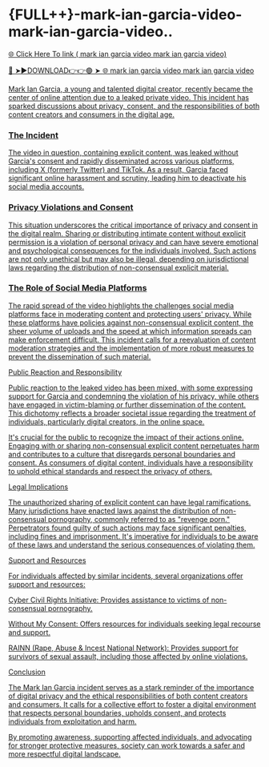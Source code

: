 # {FULL++}-mark-ian-garcia-video-mark-ian-garcia-video..

<a href="https://tivlox.cfd/huyyt"> 🌐 Click Here To link ( mark ian garcia video  mark ian garcia video)

🔴 ➤►DOWNLOAD👉👉🟢 ➤  <a href="https://tivlox.cfd/huyyt"> 🌐  mark ian garcia video  mark ian garcia video

Mark Ian Garcia, a young and talented digital creator, recently became the center of online attention due to a leaked private video. This incident has sparked discussions about privacy, consent, and the responsibilities of both content creators and consumers in the digital age.

### The Incident

The video in question, containing explicit content, was leaked without Garcia's consent and rapidly disseminated across various platforms, including X (formerly Twitter) and TikTok. As a result, Garcia faced significant online harassment and scrutiny, leading him to deactivate his social media accounts.

### Privacy Violations and Consent

This situation underscores the critical importance of privacy and consent in the digital realm. Sharing or distributing intimate content without explicit permission is a violation of personal privacy and can have severe emotional and psychological consequences for the individuals involved. Such actions are not only unethical but may also be illegal, depending on jurisdictional laws regarding the distribution of non-consensual explicit material.

### The Role of Social Media Platforms

The rapid spread of the video highlights the challenges social media platforms face in moderating content and protecting users' privacy. While these platforms have policies against non-consensual explicit content, the sheer volume of uploads and the speed at which information spreads can make enforcement difficult. This incident calls for a reevaluation of content moderation strategies and the implementation of more robust measures to prevent the dissemination of such material.

Public Reaction and Responsibility

Public reaction to the leaked video has been mixed, with some expressing support for Garcia and condemning the violation of his privacy, while others have engaged in victim-blaming or further dissemination of the content. This dichotomy reflects a broader societal issue regarding the treatment of individuals, particularly digital creators, in the online space.

It's crucial for the public to recognize the impact of their actions online. Engaging with or sharing non-consensual explicit content perpetuates harm and contributes to a culture that disregards personal boundaries and consent. As consumers of digital content, individuals have a responsibility to uphold ethical standards and respect the privacy of others.

Legal Implications

The unauthorized sharing of explicit content can have legal ramifications. Many jurisdictions have enacted laws against the distribution of non-consensual pornography, commonly referred to as "revenge porn." Perpetrators found guilty of such actions may face significant penalties, including fines and imprisonment. It's imperative for individuals to be aware of these laws and understand the serious consequences of violating them.

Support and Resources

For individuals affected by similar incidents, several organizations offer support and resources:

Cyber Civil Rights Initiative: Provides assistance to victims of non-consensual pornography.

Without My Consent: Offers resources for individuals seeking legal recourse and support.

RAINN (Rape, Abuse & Incest National Network): Provides support for survivors of sexual assault, including those affected by online violations.

Conclusion

The Mark Ian Garcia incident serves as a stark reminder of the importance of digital privacy and the ethical responsibilities of both content creators and consumers. It calls for a collective effort to foster a digital environment that respects personal boundaries, upholds consent, and protects individuals from exploitation and harm.

By promoting awareness, supporting affected individuals, and advocating for stronger protective measures, society can work towards a safer and more respectful digital landscape.


